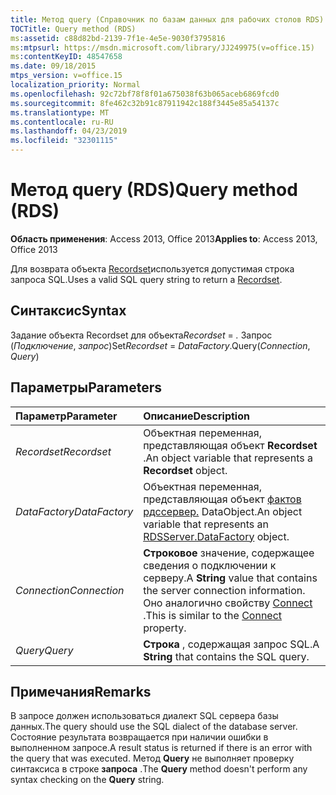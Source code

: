 ```yaml
---
title: Метод query (Справочник по базам данных для рабочих столов RDS)
TOCTitle: Query method (RDS)
ms:assetid: c88d82bd-2139-7f1e-4e5e-9030f3795816
ms:mtpsurl: https://msdn.microsoft.com/library/JJ249975(v=office.15)
ms:contentKeyID: 48547658
ms.date: 09/18/2015
mtps_version: v=office.15
localization_priority: Normal
ms.openlocfilehash: 92c72bf78f8f01a675038f63b065aceb6869fcd0
ms.sourcegitcommit: 8fe462c32b91c87911942c188f3445e85a54137c
ms.translationtype: MT
ms.contentlocale: ru-RU
ms.lasthandoff: 04/23/2019
ms.locfileid: "32301115"
---
```

# <a name="query-method-rds"></a><span data-ttu-id="fc5a8-102">Метод query (RDS)</span><span class="sxs-lookup"><span data-stu-id="fc5a8-102">Query method (RDS)</span></span>

<span data-ttu-id="fc5a8-103">**Область применения**: Access 2013, Office 2013</span><span class="sxs-lookup"><span data-stu-id="fc5a8-103">**Applies to**: Access 2013, Office 2013</span></span>

<span data-ttu-id="fc5a8-104">Для возврата объекта [Recordset](recordset-object-ado.md)используется допустимая строка запроса SQL.</span><span class="sxs-lookup"><span data-stu-id="fc5a8-104">Uses a valid SQL query string to return a [Recordset](recordset-object-ado.md).</span></span>

## <a name="syntax"></a><span data-ttu-id="fc5a8-105">Синтаксис</span><span class="sxs-lookup"><span data-stu-id="fc5a8-105">Syntax</span></span>

<span data-ttu-id="fc5a8-106">Задание объекта Recordset для объекта*Recordset* = *.* Запрос (*Подключение*, *запрос*)</span><span class="sxs-lookup"><span data-stu-id="fc5a8-106">Set*Recordset* = *DataFactory*.Query(*Connection*, *Query*)</span></span>

## <a name="parameters"></a><span data-ttu-id="fc5a8-107">Параметры</span><span class="sxs-lookup"><span data-stu-id="fc5a8-107">Parameters</span></span>

|<span data-ttu-id="fc5a8-108">Параметр</span><span class="sxs-lookup"><span data-stu-id="fc5a8-108">Parameter</span></span>|<span data-ttu-id="fc5a8-109">Описание</span><span class="sxs-lookup"><span data-stu-id="fc5a8-109">Description</span></span>|
|:--------|:----------|
|<span data-ttu-id="fc5a8-110">*Recordset*</span><span class="sxs-lookup"><span data-stu-id="fc5a8-110">*Recordset*</span></span> |<span data-ttu-id="fc5a8-111">Объектная переменная, представляющая объект **Recordset** .</span><span class="sxs-lookup"><span data-stu-id="fc5a8-111">An object variable that represents a **Recordset** object.</span></span>|
|<span data-ttu-id="fc5a8-112">*DataFactory*</span><span class="sxs-lookup"><span data-stu-id="fc5a8-112">*DataFactory*</span></span> |<span data-ttu-id="fc5a8-113">Объектная переменная, представляющая объект [фактов рдссервер.](datafactory-object-rdsserver.md) DataObject.</span><span class="sxs-lookup"><span data-stu-id="fc5a8-113">An object variable that represents an [RDSServer.DataFactory](datafactory-object-rdsserver.md) object.</span></span>|
|<span data-ttu-id="fc5a8-114">*Connection*</span><span class="sxs-lookup"><span data-stu-id="fc5a8-114">*Connection*</span></span> |<span data-ttu-id="fc5a8-115">**Строковое** значение, содержащее сведения о подключении к серверу.</span><span class="sxs-lookup"><span data-stu-id="fc5a8-115">A **String** value that contains the server connection information.</span></span> <span data-ttu-id="fc5a8-116">Оно аналогично свойству [Connect](connect-property-rds.md) .</span><span class="sxs-lookup"><span data-stu-id="fc5a8-116">This is similar to the [Connect](connect-property-rds.md) property.</span></span>|
|<span data-ttu-id="fc5a8-117">*Query*</span><span class="sxs-lookup"><span data-stu-id="fc5a8-117">*Query*</span></span> |<span data-ttu-id="fc5a8-118">**Строка** , содержащая запрос SQL.</span><span class="sxs-lookup"><span data-stu-id="fc5a8-118">A **String** that contains the SQL query.</span></span>|

## <a name="remarks"></a><span data-ttu-id="fc5a8-119">Примечания</span><span class="sxs-lookup"><span data-stu-id="fc5a8-119">Remarks</span></span>

<span data-ttu-id="fc5a8-120">В запросе должен использоваться диалект SQL сервера базы данных.</span><span class="sxs-lookup"><span data-stu-id="fc5a8-120">The query should use the SQL dialect of the database server.</span></span> <span data-ttu-id="fc5a8-121">Состояние результата возвращается при наличии ошибки в выполненном запросе.</span><span class="sxs-lookup"><span data-stu-id="fc5a8-121">A result status is returned if there is an error with the query that was executed.</span></span> <span data-ttu-id="fc5a8-122">Метод **Query** не выполняет проверку синтаксиса в строке **запроса** .</span><span class="sxs-lookup"><span data-stu-id="fc5a8-122">The **Query** method doesn't perform any syntax checking on the **Query** string.</span></span>

